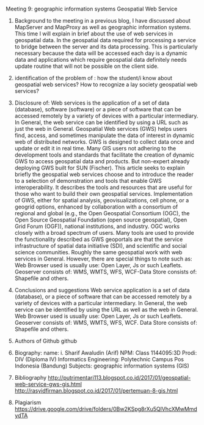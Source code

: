 Meeting 9:
geographic information systems Geospatial Web Service

1. Background
to the meeting in a previous blog, I have discussed about MapServer and MapProxy as well as geographic information systems.
This time I will explain in brief about the use of web services in geospatial data. In the geospatial data required for 
processing a service to bridge between the server and its data processing. This is particularly necessary because the data 
will be accessed each day is a dynamic data and applications which require geospatial data definitely needs update routine 
that will not be possible on the client side. 

2. identification of the problem of :
how the student/i know about geospatial web services? 
How to recognize a lay society geospatial web services?

3. Disclosure of:
Web services is the application of a set of data (database), software (software) or a piece of software that can be accessed 
remotely by a variety of devices with a particular intermediary. In General, the web service can be identified by using a URL 
such as just the web in General. Geospatial Web services (GWS) helps users find, access, and sometimes manipulate the data of 
interest in dynamic web of distributed networks. GWS is designed to collect data once and update or edit it in real time.
Many GIS users not adhering to the development tools and standards that facilitate the creation of dynamic GWS to access
geospatial data and products. But non-expert already deploying GWS built for SUN (Fischer). This article seeks to explain
briefly the geospatial web services choose and to introduce the reader to a selection of demonstration and tools that enable
GWS interoperability. It describes the tools and resources that are useful for those who want to build their own geospatial
services. Implementation of GWS, either for spatial analysis, geovisualizations, cell phone, or a geogrid options, enhanced
by collaboration with a consortium of regional and global (e.g., the Open Geospatial Consortium (OGC), the Open Source 
Geospatial Foundation (open source geospatial), Open Grid Forum (OGF)), national institutions, and industry. OGC works 
closely with a broad spectrum of users. Many tools are used to provide the functionality described as GWS geoportals are that
the service infrastructure of spatial data initiative (SDI), and scientific and social science communities. Roughly the same 
geospatial work with web services in General. However, there are special things to note such as: Web Browser used is usually use:
Open Layer, Js or such Leaflets. Geoserver consists of: WMS, WMTS, WFS, WCF-Data Store consists of: Shapefile and others.

5. Conclusions and suggestions 
Web service application is a set of data (database), or a piece of software that can be accessed remotely by a variety of devices 
with a particular intermediary. In General, the web service can be identified by using the URL as well as the web in General. Web
Browser used is usually use: Open Layer, Js or such Leaflets. Geoserver consists of: WMS, WMTS, WFS, WCF. Data Store consists of:
Shapefile and others. 

6. Authors of Github 
github 

7. Biography:
name: i. Sharif Awaludin (Arif)
NPM: Class 1144095:3D 
Prodi: DIV (Diploma IV) Informatics Engineering: 
Polytechnic Campus Pos Indonesia (Bandung) 
Subjects: geographic information systems (GIS) 

8. Bibliography
http://putrimentari113.blogspot.co.id/2017/01/geospatial-web-service-gws-gis.html
http://rasyidfirman.blogspot.co.id/2017/01/pertemuan-8-gis.html

9. Plagiarism 
https://drive.google.com/drive/folders/0Bw2KSpg8rXu5QlVhcXMwMmdydTA
